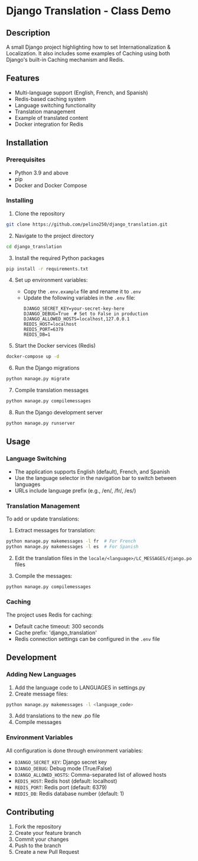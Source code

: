 # Django Translation - Class Demo

## Description

A small Django project highlighting how to set Internationalization & Localization. It also includes some examples of Caching using both Django's built-in Caching mechanism and Redis.

## Features

- Multi-language support (English, French, and Spanish)
- Redis-based caching system
- Language switching functionality
- Translation management
- Example of translated content
- Docker integration for Redis

## Installation

### Prerequisites
- Python 3.9 and above
- pip
- Docker and Docker Compose

### Installing

1. Clone the repository
```bash
git clone https://github.com/pelino250/django_translation.git
```

2. Navigate to the project directory
```bash
cd django_translation
```

3. Install the required Python packages
```bash
pip install -r requirements.txt
```

4. Set up environment variables:
   - Copy the `.env.example` file and rename it to `.env`
   - Update the following variables in the `.env` file:
     ```
     DJANGO_SECRET_KEY=your-secret-key-here
     DJANGO_DEBUG=True  # Set to False in production
     DJANGO_ALLOWED_HOSTS=localhost,127.0.0.1
     REDIS_HOST=localhost
     REDIS_PORT=6379
     REDIS_DB=1
     ```

5. Start the Docker services (Redis)
```bash
docker-compose up -d
```

6. Run the Django migrations
```bash
python manage.py migrate
```

7. Compile translation messages
```bash
python manage.py compilemessages
```

8. Run the Django development server
```bash
python manage.py runserver
```

## Usage

### Language Switching
- The application supports English (default), French, and Spanish
- Use the language selector in the navigation bar to switch between languages
- URLs include language prefix (e.g., /en/, /fr/, /es/)

### Translation Management
To add or update translations:

1. Extract messages for translation:
```bash
python manage.py makemessages -l fr  # For French
python manage.py makemessages -l es  # For Spanish
```

2. Edit the translation files in the `locale/<language>/LC_MESSAGES/django.po` files

3. Compile the messages:
```bash
python manage.py compilemessages
```

### Caching
The project uses Redis for caching:
- Default cache timeout: 300 seconds
- Cache prefix: 'django_translation'
- Redis connection settings can be configured in the `.env` file

## Development

### Adding New Languages
1. Add the language code to LANGUAGES in settings.py
2. Create message files:
```bash
python manage.py makemessages -l <language_code>
```
3. Add translations to the new .po file
4. Compile messages

### Environment Variables
All configuration is done through environment variables:
- `DJANGO_SECRET_KEY`: Django secret key
- `DJANGO_DEBUG`: Debug mode (True/False)
- `DJANGO_ALLOWED_HOSTS`: Comma-separated list of allowed hosts
- `REDIS_HOST`: Redis host (default: localhost)
- `REDIS_PORT`: Redis port (default: 6379)
- `REDIS_DB`: Redis database number (default: 1)

## Contributing

1. Fork the repository
2. Create your feature branch
3. Commit your changes
4. Push to the branch
5. Create a new Pull Request
